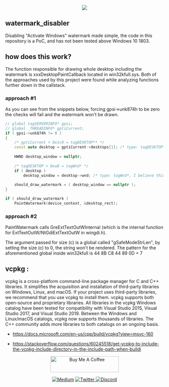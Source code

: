 <p align="center"> <img src="https://upload.wikimedia.org/wikipedia/commons/5/5a/Animated_Wallpaper_Windows_10_-_Wallpaper_Engine.gif"></p>

## watermark_disabler
Disabling "Activate Windows" watermark made simple, the code in this repository is a PoC, and has not been tested above Windows 10 1803.

## how does this work?
The function responsible for drawing whole desktop including the watermark is xxxDesktopPaintCallback located in win32kfull.sys.
Both of the approaches used by this project were found while analyzing functions further down in the callstack.

### approach #1
As you can see from the snippets below, forcing gpsi->unk874h to be zero the checks will fail and the watermark won't be drawn.
```cpp
// global tagSERVERINFO* gpsi;
// global _THREADINFO* gptiCurrent;
if ( gpsi->unk874h != 0 )
{
	/* gptiCurrent + 0x1c0 = tagDESKTOP** */
	const auto desktop = gptiCurrent->desktops[1]; /* type: tagDESKTOP**, this is checked if it's grpdeskLogon, which is a global pointer to the lock screen */
	
	HWND desktop_window = nullptr;
	
	/* tagDESKTOP + 0xa8 = tagWnd* */
	if ( desktop )
		desktop_window = desktop->wnd; /* type: tagWnd*, I believe this is a pointer to the lock window? */
	
	should_draw_watermark = ( desktop_window == nullptr );
}

if ( should_draw_watermark )
	PaintWatermark(device_context, &desktop_rect);
```

### approach #2
PaintWatermark calls GreExtTextOutWInternal (which is the internal function for ExtTextOutW/NtGdiExtTextOutW in wingdi.h). 

The argument passed for size (c) is a global called "gSafeModeStrLen", by setting the size (c) to 0, the string won't be rendered. The pattern for the aforementioned global inside win32kfull is 44 8B C8 44 89 0D + 7

## vcpkg :
vcpkg is a cross-platform command-line package manager for C and C++ libraries. It simplifies the acquisition and installation of third-party libraries on Windows, Linux, and macOS. If your project uses third-party libraries, we recommend that you use vcpkg to install them. vcpkg supports both open-source and proprietary libraries. All libraries in the vcpkg Windows catalog have been tested for compatibility with Visual Studio 2015, Visual Studio 2017, and Visual Studio 2019. Between the Windows and Linux/macOS catalogs, vcpkg now supports thousands of libraries. The C++ community adds more libraries to both catalogs on an ongoing basis.

- https://docs.microsoft.com/en-us/cpp/build/vcpkg?view=msvc-160

- https://stackoverflow.com/questions/60245518/get-vcpkg-to-include-the-vcpkg-include-directory-in-the-include-path-when-buildi


<p align="center"> <a href="https://www.buymeacoffee.com/tahiri" target="_blank"><img src="https://cdn.buymeacoffee.com/buttons/lato-orange.png" alt="Buy Me A Coffee" style="height: 51px !important;width: 217px !important;" ></a> <p>
<p align="center">
    <a href="https://yassertahiri.medium.com/">
    <img alt="Medium" src="https://img.shields.io/badge/Medium%20-%23000000.svg?&style=for-the-badge&logo=Medium&logoColor=white"/></a>
    <a href="https://twitter.com/THyasser1">
    <img alt="Twitter" src="https://img.shields.io/badge/Twitter%20-%231DA1F2.svg?&style=for-the-badge&logo=Twitter&logoColor=white"</a>
    <a href="https://discord.gg/crNvkTYPYG">
    <img alt="Discord" src="https://img.shields.io/badge/Discord%20-%237289DA.svg?&style=for-the-badge&logo=discord&logoColor=white"/></a>
</p>
